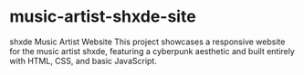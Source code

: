 # music-artist-shxde-site
shxde Music Artist Website  This project showcases a responsive website for the music artist shxde, featuring a cyberpunk aesthetic and built entirely with HTML, CSS, and basic JavaScript. 
